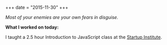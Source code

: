 +++
date = "2015-11-30"
+++

*Most of your enemies are your own fears in disguise.*

**What I worked on today:**

I taught a 2.5 hour Introduction to JavaScript class at the [Startup Institute](https://www.startupinstitute.com/).
